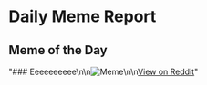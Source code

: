 # Daily Meme Report

## Meme of the Day
"### Eeeeeeeeee\n\n![Meme](https://i.redd.it/mxdclmz1lh6f1.png)\n\n[View on Reddit](https://redd.it/1l9kpbf)"
